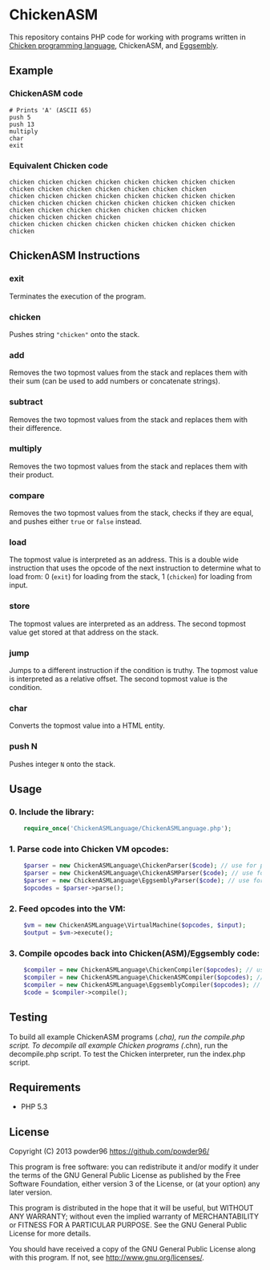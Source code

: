 # ChickenASM

This repository contains PHP code for working with programs written in [Chicken programming language](http://torso.me/chicken), ChickenASM, and [Eggsembly](https://github.com/igorw/chicken-php).

## Example
### ChickenASM code
```
# Prints 'A' (ASCII 65)
push 5
push 13
multiply
char
exit
```
### Equivalent Chicken code
```
chicken chicken chicken chicken chicken chicken chicken chicken chicken chicken chicken chicken chicken chicken chicken
chicken chicken chicken chicken chicken chicken chicken chicken chicken chicken chicken chicken chicken chicken chicken chicken chicken chicken chicken chicken chicken chicken chicken
chicken chicken chicken chicken
chicken chicken chicken chicken chicken chicken chicken chicken chicken

```

## ChickenASM Instructions
### exit
Terminates the execution of the program.
### chicken
Pushes string `"chicken"` onto the stack.
### add
Removes the two topmost values from the stack and replaces them with their sum (can be used to add numbers or concatenate strings).
### subtract
Removes the two topmost values from the stack and replaces them with their difference.
### multiply
Removes the two topmost values from the stack and replaces them with their product.
### compare
Removes the two topmost values from the stack, checks if they are equal, and pushes either `true` or `false` instead.
### load
The topmost value is interpreted as an address. This is a double wide instruction that uses the opcode of the next instruction to determine what to load from: 0 (`exit`) for loading from the stack, 1 (`chicken`) for loading from input.
### store
The topmost values are interpreted as an address. The second topmost value get stored at that address on the stack.
### jump
Jumps to a different instruction if the condition is truthy. The topmost value is interpreted as a relative offset. The second topmost value is the condition.
### char
Converts the topmost value into a HTML entity.
### push N
Pushes integer `N` onto the stack.

## Usage
### 0. Include the library:

```php
	require_once('ChickenASMLanguage/ChickenASMLanguage.php');
```

### 1. Parse code into Chicken VM opcodes:

```php
	$parser = new ChickenASMLanguage\ChickenParser($code); // use for parsing Chicken code
	$parser = new ChickenASMLanguage\ChickenASMParser($code); // use for parsing ChickenASM code
	$parser = new ChickenASMLanguage\EggsemblyParser($code); // use for parsing Eggsembly code
	$opcodes = $parser->parse();
```

### 2. Feed opcodes into the VM:

```php
	$vm = new ChickenASMLanguage\VirtualMachine($opcodes, $input);
	$output = $vm->execute();
```

### 3. Compile opcodes back into Chicken(ASM)/Eggsembly code:

```php
	$compiler = new ChickenASMLanguage\ChickenCompiler($opcodes); // use for building Chicken code
	$compiler = new ChickenASMLanguage\ChickenASMCompiler($opcodes); // use for building ChickenASM code
	$compiler = new ChickenASMLanguage\EggsemblyCompiler($opcodes); // use for building Eggsembly code
	$code = $compiler->compile();
```

## Testing
To build all example ChickenASM programs (*.cha), run the compile.php script. To decompile all example Chicken programs (*.chn), run the decompile.php script. To test the Chicken interpreter, run the index.php script.

## Requirements
* PHP 5.3

## License

Copyright (C) 2013 powder96 <https://github.com/powder96/>

This program is free software: you can redistribute it and/or modify
it under the terms of the GNU General Public License as published by
the Free Software Foundation, either version 3 of the License, or
(at your option) any later version.

This program is distributed in the hope that it will be useful,
but WITHOUT ANY WARRANTY; without even the implied warranty of
MERCHANTABILITY or FITNESS FOR A PARTICULAR PURPOSE.  See the
GNU General Public License for more details.

You should have received a copy of the GNU General Public License
along with this program.  If not, see <http://www.gnu.org/licenses/>.